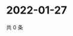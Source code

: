 # 2022-01-27

共 0 条

<!-- BEGIN WEIBO -->
<!-- 最后更新时间 Thu Jan 27 2022 22:13:53 GMT+0800 (China Standard Time) -->

<!-- END WEIBO -->

